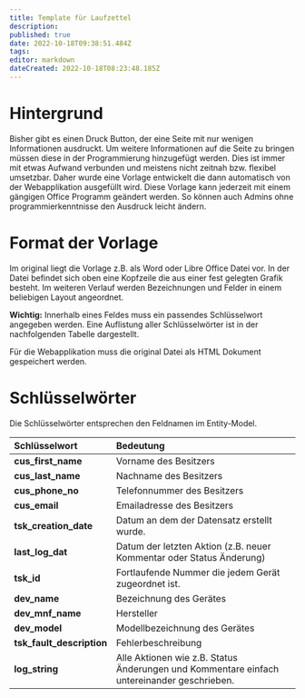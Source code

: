 ```yaml
---
title: Template für Laufzettel
description: 
published: true
date: 2022-10-18T09:38:51.484Z
tags: 
editor: markdown
dateCreated: 2022-10-18T08:23:48.185Z
---
```


# Hintergrund
Bisher gibt es einen Druck Button, der eine Seite mit nur wenigen Informationen ausdruckt. Um weitere Informationen auf die Seite zu bringen müssen diese in der Programmierung hinzugefügt werden. Dies ist immer mit etwas Aufwand verbunden und meistens nicht zeitnah bzw. flexibel umsetzbar.
Daher wurde eine Vorlage entwickelt die dann automatisch von der Webapplikation ausgefüllt wird.
Diese Vorlage kann jederzeit mit einem gängigen Office Programm geändert werden.
So können auch Admins ohne programmierkenntnisse den Ausdruck leicht ändern.

# Format der Vorlage
Im original liegt die Vorlage z.B. als Word oder Libre Office Datei vor.
In der Datei befindet sich oben eine Kopfzeile die aus einer fest gelegten Grafik besteht. Im weiteren Verlauf werden Bezeichnungen und Felder in einem beliebigen Layout angeordnet. 

**Wichtig:**
Innerhalb eines Feldes muss ein passendes Schlüsselwort angegeben werden. Eine Auflistung aller Schlüsselwörter ist in der nachfolgenden Tabelle dargestellt.

Für die Webapplikation muss die original Datei als HTML Dokument gespeichert werden.

# Schlüsselwörter
Die Schlüsselwörter entsprechen den Feldnamen im Entity-Model.

|Schlüsselwort |Bedeutung |
|:--- |:--- |
|**cus_first_name** |Vorname des Besitzers |
|**cus_last_name** |Nachname des Besitzers |
|**cus_phone_no** |Telefonnummer des Besitzers |
|**cus_email** |Emailadresse des Besitzers |
|**tsk_creation_date** |Datum an dem der Datensatz erstellt wurde. |
|**last_log_dat** |Datum der letzten Aktion (z.B. neuer Kommentar oder Status Änderung) |
|**tsk_id** |Fortlaufende Nummer die jedem Gerät zugeordnet ist. |
|**dev_name** |Bezeichnung des Gerätes |
|**dev_mnf_name** |Hersteller |
|**dev_model** |Modellbezeichnung des Gerätes |
|**tsk_fault_description** |Fehlerbeschreibung |
|**log_string** |Alle Aktionen wie z.B. Status Änderungen und Kommentare einfach untereinander geschrieben. |
